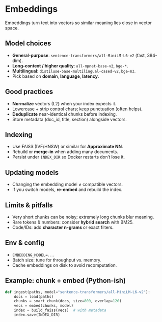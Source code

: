 # Embeddings

Embeddings turn text into vectors so similar meaning lies close in vector space.

## Model choices
- **General-purpose**: `sentence-transformers/all-MiniLM-L6-v2` (fast, 384-dim).
- **Long-context / higher quality**: `all-mpnet-base-v2`, `bge-*`.
- **Multilingual**: `distiluse-base-multilingual-cased-v2`, `bge-m3`.
- Pick based on **domain**, **language**, **latency**.

## Good practices
- **Normalize** vectors (L2) when your index expects it.
- Lowercase + strip control chars; keep punctuation (often helps).
- **Deduplicate** near-identical chunks before indexing.
- Store metadata (doc_id, title, section) alongside vectors.

## Indexing
- Use FAISS (IVF/HNSW) or similar for **Approximate NN**.
- Rebuild or **merge-in** when adding many documents.
- Persist under `INDEX_DIR` so Docker restarts don’t lose it.

## Updating models
- Changing the embedding model ≠ compatible vectors.
- If you switch models, **re-embed** and rebuild the index.

## Limits & pitfalls
- Very short chunks can be noisy; extremely long chunks blur meaning.
- Rare tokens & numbers: consider **hybrid search** with BM25.
- Code/IDs: add **character n-grams** or exact filters.

## Env & config
- `EMBEDDING_MODEL=...`
- Batch size: tune for throughput vs. memory.
- Cache embeddings on disk to avoid recomputation.

## Example: chunk + embed (Python-ish)
```python
def ingest(paths, model="sentence-transformers/all-MiniLM-L6-v2"):
    docs = load(paths)
    chunks = smart_chunk(docs, size=800, overlap=120)
    vecs = embed(chunks, model)
    index = build_faiss(vecs)  # with metadata
    index.save(INDEX_DIR)